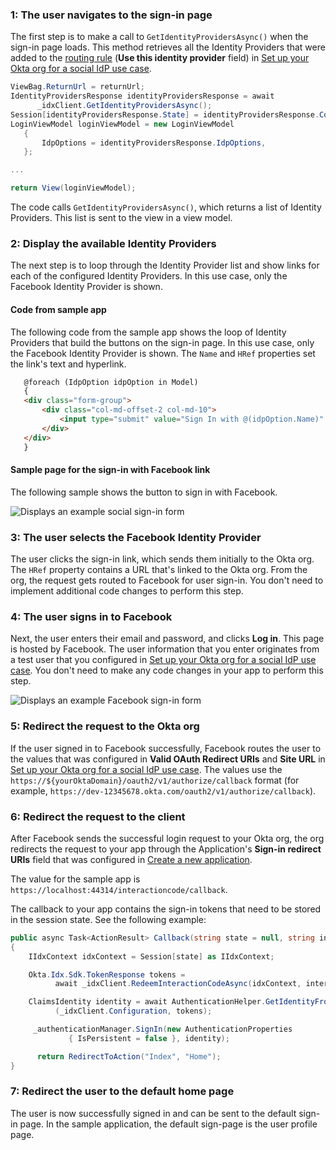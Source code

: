 ### 1: The user navigates to the sign-in page

The first step is to make a call to `GetIdentityProvidersAsync()` when the sign-in page loads. This method retrieves all the Identity Providers that were added to the [routing rule](/docs/guides/oie-embedded-common-org-setup/aspnet/main/#_5-add-an-identity-provider-routing-rule-in-okta) (**Use this identity provider** field) in [Set up your Okta org for a social IdP use case](/docs/guides/oie-embedded-common-org-setup/aspnet/main/#set-up-your-okta-org-for-a-social-idp-use-case).

```csharp
ViewBag.ReturnUrl = returnUrl;
IdentityProvidersResponse identityProvidersResponse = await
      _idxClient.GetIdentityProvidersAsync();
Session[identityProvidersResponse.State] = identityProvidersResponse.Context;
LoginViewModel loginViewModel = new LoginViewModel
   {
       IdpOptions = identityProvidersResponse.IdpOptions,
   };

...

return View(loginViewModel);
```

The code calls `GetIdentityProvidersAsync()`, which returns a list of Identity Providers. This list is sent to the view in a view model.

### 2: Display the available Identity Providers

The next step is to loop through the Identity Provider list and show links for each of the configured Identity Providers. In this use case, only the Facebook Identity Provider is shown.

#### Code from sample app

The following code from the sample app shows the loop of Identity Providers that build the buttons on the sign-in page. In this use case, only the Facebook Identity Provider is shown. The `Name` and `HRef` properties set the link's text and hyperlink.

```html
   @foreach (IdpOption idpOption in Model)
   {
   <div class="form-group">
       <div class="col-md-offset-2 col-md-10">
           <input type="submit" value="Sign In with @(idpOption.Name)" class="btn btn-primary btn-stretch-wide" onclick="goTo(event, '@idpOption.Href')" />
       </div>
   </div>
   }
```

#### Sample page for the sign-in with Facebook link

The following sample shows the button to sign in with Facebook.

<div class="common-image-format">

![Displays an example social sign-in form](/img/oie-embedded-sdk/oie-embedded-sdk-use-case-social-sign-in-link.png)

</div>

### 3: The user selects the Facebook Identity Provider

The user clicks the sign-in link, which sends them initially to the Okta org. The `HRef` property contains a URL that's linked to the Okta org. From the org, the request gets routed to Facebook for user sign-in. You don't need to implement additional code changes to perform this step.

### 4: The user signs in to Facebook

Next, the user enters their email and password, and clicks **Log in**. This page is hosted by Facebook. The user information that you enter originates from a test user that you configured in [Set up your Okta org for a social IdP use case](/docs/guides/oie-embedded-common-org-setup/aspnet/main/#set-up-your-okta-org-for-a-social-idp-use-case). You don't need to make any code changes in your app to perform this step.

<div class="common-image-format">

![Displays an example Facebook sign-in form](/img/oie-embedded-sdk/oie-embedded-sdk-use-case-social-sign-in-fb-login.png)

</div>

### 5: Redirect the request to the Okta org

If the user signed in to Facebook successfully, Facebook routes the user to the values that was configured in **Valid OAuth Redirect URIs** and **Site URL** in [Set up your Okta org for a social IdP use case](/docs/guides/oie-embedded-common-org-setup/aspnet/main/#set-up-your-okta-org-for-a-social-idp-use-case). The values use the `https://${yourOktaDomain}/oauth2/v1/authorize/callback` format (for example, `https://dev-12345678.okta.com/oauth2/v1/authorize/callback`).

### 6: Redirect the request to the client

After Facebook sends the successful login request to your Okta org, the org redirects the request to your app through the Application's **Sign-in redirect URIs** field that was configured in [Create a new application](/docs/guides/oie-embedded-common-org-setup/aspnet/main/#create-a-new-application).

The value for the sample app is `https://localhost:44314/interactioncode/callback`.

The callback to your app contains the sign-in tokens that need to be stored in the session state. See the following example:

```csharp
public async Task<ActionResult> Callback(string state = null, string interaction_code = null, string error = null, string error_description = null)
{
    IIdxContext idxContext = Session[state] as IIdxContext;

    Okta.Idx.Sdk.TokenResponse tokens =
          await _idxClient.RedeemInteractionCodeAsync(idxContext, interaction_code);

    ClaimsIdentity identity = await AuthenticationHelper.GetIdentityFromTokenResponseAsync
          (_idxClient.Configuration, tokens);

     _authenticationManager.SignIn(new AuthenticationProperties
             { IsPersistent = false }, identity);

      return RedirectToAction("Index", "Home");
}
```

### 7: Redirect the user to the default home page

The user is now successfully signed in and can be sent to the default sign-in page. In the sample application, the default sign-page is the user profile page.
